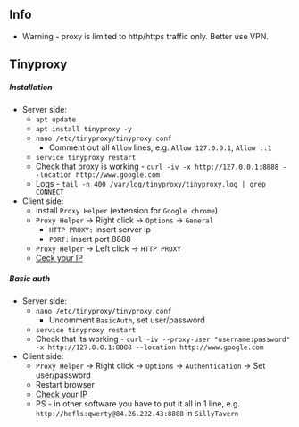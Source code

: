 ## Info
* Warning - proxy is limited to http/https traffic only. Better use VPN.

## Tinyproxy
##### Installation
* Server side:
    * `apt update`
    * `apt install tinyproxy -y`
    * `nano /etc/tinyproxy/tinyproxy.conf`
        * Comment out all `Allow` lines, e.g. `Allow 127.0.0.1`, `Allow ::1`
    * `service tinyproxy restart`
    * Check that proxy is working - `curl -iv -x http://127.0.0.1:8888 --location http://www.google.com`
    * Logs - `tail -n 400 /var/log/tinyproxy/tinyproxy.log | grep CONNECT`
* Client side:
    * Install `Proxy Helper` (extension for `Google chrome`)
    * `Proxy Helper` -> Right click -> `Options` -> `General`
      * `HTTP PROXY:` insert server ip
      * `PORT:` insert port 8888
    * `Proxy Helper` -> Left click -> `HTTP PROXY`
    * [Ceck your IP](https://api.ipify.org/?format=json)
    
##### Basic auth
* Server side:
    * `nano /etc/tinyproxy/tinyproxy.conf`
        * Uncomment `BasicAuth`, set user/password
    * `service tinyproxy restart`
    * Check that its working - `curl -iv --proxy-user "username:password" -x http://127.0.0.1:8888 --location http://www.google.com`
* Client side:
    * `Proxy Helper` -> Right click -> `Options` -> `Authentication` -> Set user/password
    * Restart browser
    * [Check your IP](https://api.ipify.org/?format=json)
    * PS - in other software you have to put it all in 1 line, e.g. `http://hofls:qwerty@84.26.222.43:8888` in `SillyTavern`
